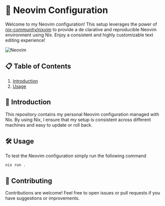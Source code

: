 # 🌟 Neovim Configuration

Welcome to my Neovim configuration! This setup leverages the power of [nix-community/nixvim](https://github.com/nix-community/nixvim) to provide a de
clarative and reproducible Neovim environment using Nix. Enjoy a consistent and highly customizable text editing experience!

![Neovim](https://neovim.io/images/logo@2x.png)

## 📋 Table of Contents

1. [Introduction](#introduction)
2. [Usage](#usage)

## 🌟 Introduction

This repository contains my personal Neovim configuration managed with Nix. By using Nix, I ensure that my setup is consistent across different machines and easy to update or roll back.

## 🛠 Usage

To test the Neovim configuration simply run the following command

```sh
nix run .
```

## 🤝 Contributing

Contributions are welcome! Feel free to open issues or pull requests if you have suggestions or improvements.
